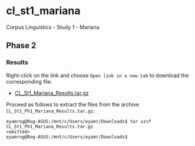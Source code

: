 # cl_st1_mariana
Corpus Linguistics - Study 1 - Mariana

## Phase 2
### Results
Right-click on the link and choose `Open link in a new tab` to download the corresponding file.
- [CL_St1_Mariana_Results.tar.gz](https://pucsp-my.sharepoint.com/:u:/g/personal/ra00341729_pucsp_edu_br/EU1-gvN-4pRDqIuGkPWHry4B6dJ7dY6gWqaKcydFL7evvA?e=GHwfgq)

Proceed as follows to extract the files from the archive `CL_St1_Ph1_Mariana_Results.tar.gz`:

```
eyamrog@Rog-ASUS:/mnt/c/Users/eyamr/Downloads$ tar xzvf CL_St1_Ph1_Mariana_Results.tar.gz
<omitted>
eyamrog@Rog-ASUS:/mnt/c/Users/eyamr/Downloads$ 
```
